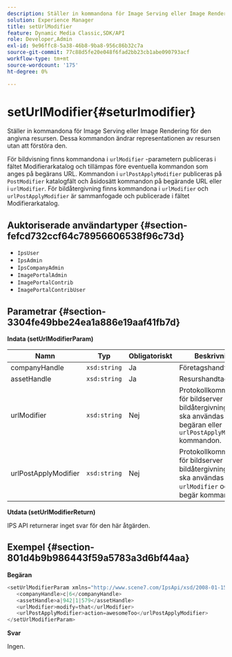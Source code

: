 ```yaml
---
description: Ställer in kommandona för Image Serving eller Image Rendering för den angivna resursen. Dessa kommandon ändrar representationen av resursen utan att förstöra den.
solution: Experience Manager
title: setUrlModifier
feature: Dynamic Media Classic,SDK/API
role: Developer,Admin
exl-id: 9e96ffc8-5a38-46b8-9ba8-956c86b32c7a
source-git-commit: 77c88d5fe20e048f6fad2bb23cb1abe090793acf
workflow-type: tm+mt
source-wordcount: '175'
ht-degree: 0%

---
```


# setUrlModifier{#seturlmodifier}

Ställer in kommandona för Image Serving eller Image Rendering för den angivna resursen. Dessa kommandon ändrar representationen av resursen utan att förstöra den.

För bildvisning finns kommandona i `urlModifier` -parametern publiceras i fältet Modifierarkatalog och tillämpas före eventuella kommandon som anges på begärans URL. Kommandon i `urlPostApplyModifier` publiceras på `PostModifier` katalogfält och åsidosätt kommandon på begärande URL eller i `urlModifier`. För bildåtergivning finns kommandona i `urlModifier` och `urlPostApplyModifier` är sammanfogade och publicerade i fältet Modifierarkatalog.

## Auktoriserade användartyper {#section-fefcd732ccf64c78956606538f96c73d}

* `IpsUser`
* `IpsAdmin`
* `IpsCompanyAdmin`
* `ImagePortalAdmin`
* `ImagePortalContrib`
* `ImagePortalContribUser`

## Parametrar {#section-3304fe49bbe24ea1a886e19aaf41fb7d}

**Indata (setUrlModifierParam)**

| Namn | Typ | Obligatoriskt | Beskrivning |
|---|---|---|---|
| companyHandle | `xsd:string` | Ja | Företagshandtag. |
| assetHandle | `xsd:string` | Ja | Resurshandtag. |
| urlModifier | `xsd:string` | Nej | Protokollkommandon för bildserver eller bildåtergivning som ska användas före begäran eller `urlPostApplyModifier` kommandon. |
| urlPostApplyModifier | `xsd:string` | Nej | Protokollkommandon för bildserver eller bildåtergivning som ska användas efter `urlModifier` och begär kommandon. |

**Utdata (setUrlModifierReturn)**

IPS API returnerar inget svar för den här åtgärden.

## Exempel {#section-801d4b9b986443f59a5783a3d6bf44aa}

**Begäran**

```java
<setUrlModifierParam xmlns="http://www.scene7.com/IpsApi/xsd/2008-01-15">
   <companyHandle>c|6</companyHandle>
   <assetHandle>a|942|1|579</assetHandle>
   <urlModifier>modify=that</urlModifier>
   <urlPostApplyModifier>action=awesomeToo</urlPostApplyModifier>
</setUrlModifierParam>
```

**Svar**

Ingen.
